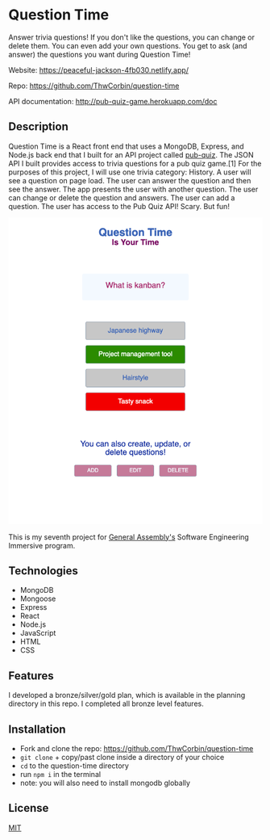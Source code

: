 # Question Time

Answer trivia questions! If you don't like the questions, you can change or delete them. You can even add your own questions. You get to ask (and answer) the questions you want during Question Time!

Website: https://peaceful-jackson-4fb030.netlify.app/

Repo: https://github.com/ThwCorbin/question-time

API documentation: http://pub-quiz-game.herokuapp.com/doc

## Description

Question Time is a React front end that uses a MongoDB, Express, and Node.js back end that I built for an API project called [pub-quiz](https://github.com/ThwCorbin/pub-quiz "repo on GitHub"). The JSON API I built provides access to trivia questions for a pub quiz game.[1] For the purposes of this project, I will use one trivia category: History. A user will see a question on page load. The user can answer the question and then see the answer. The app presents the user with another question. The user can change or delete the question and answers. The user can add a question. The user has access to the Pub Quiz API! Scary. But fun!

![Question Time screenshot](./question-time.png "Question Time")

This is my seventh project for [General Assembly's](https://generalassemb.ly/ "General Assembly homepage") Software Engineering Immersive program.

## Technologies

- MongoDB
- Mongoose
- Express
- React
- Node.js
- JavaScript
- HTML
- CSS

## Features

I developed a bronze/silver/gold plan, which is available in the planning directory in this repo. I completed all bronze level features.

## Installation

- Fork and clone the repo: https://github.com/ThwCorbin/question-time
- `git clone` + copy/past clone inside a directory of your choice
- `cd` to the question-time directory
- run `npm i` in the terminal
- note: you will also need to install mongodb globally

## License

[MIT](LICENSE.txt "MIT License text file")
